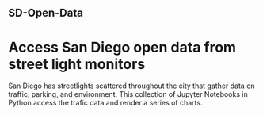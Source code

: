 ## SD-Open-Data
# Access San Diego open data from street light monitors
San Diego has streetlights scattered throughout the city that gather data on traffic, parking, and environment. This collection of Jupyter Notebooks in Python access the trafic data and render a series of charts. 
